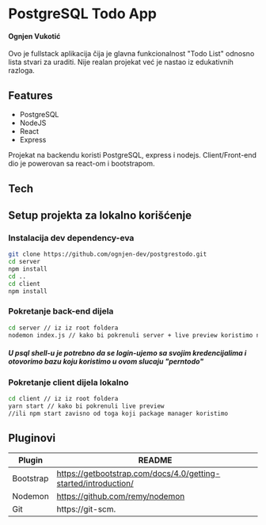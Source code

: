 # PostgreSQL Todo App
#### Ognjen Vukotić 

Ovo je fullstack aplikacija čija je glavna funkcionalnost "Todo List" odnosno lista stvari za uraditi.
Nije realan projekat već je nastao iz edukativnih razloga.

## Features

- PostgreSQL
- NodeJS
- React
- Express

Projekat na backendu koristi PostgreSQL, express i nodejs. Client/Front-end dio je powerovan sa react-om i bootstrapom.


## Tech


## Setup projekta za lokalno korišćenje
### Instalacija dev dependency-eva
```sh
git clone https://github.com/ognjen-dev/postgrestodo.git
cd server
npm install
cd ..
cd client
npm install
```

### Pokretanje back-end dijela
```sh
cd server // iz iz root foldera
nodemon index.js // kako bi pokrenuli server + live preview koristimo nodemon
```
##### U psql shell-u je potrebno da se login-ujemo sa svojim kredencijalima i otovorimo bazu koju koristimo u ovom slucaju "perntodo"
### Pokretanje client dijela lokalno 
```sh
cd client // iz iz root foldera
yarn start // kako bi pokrenuli live preview
//ili npm start zavisno od toga koji package manager koristimo
```

## Pluginovi

| Plugin | README |
| ------ | ------ |
| Bootstrap |https://getbootstrap.com/docs/4.0/getting-started/introduction/ |
| Nodemon | https://github.com/remy/nodemon |
| Git | https://git-scm.
